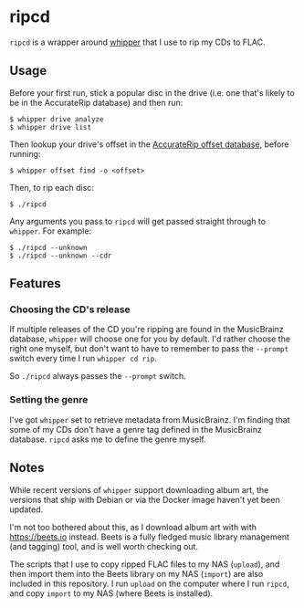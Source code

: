 ripcd
=====

`ripcd` is a wrapper around [whipper] that I use to rip my CDs to FLAC.

[whipper]: https://github.com/whipper-team/whipper

Usage
-----

Before your first run, stick a popular disc in the drive (i.e. one that's likely to be in the AccurateRip database) and then run:

    $ whipper drive analyze
    $ whipper drive list

Then lookup your drive's offset in the [AccurateRip offset database], before running:

    $ whipper offset find -o <offset>

Then, to rip each disc:

    $ ./ripcd

Any arguments you pass to `ripcd` will get passed straight through to `whipper`. For example:

    $ ./ripcd --unknown
    $ ./ripcd --unknown --cdr

[AccurateRip offset database]: http://www.accuraterip.com/driveoffsets.htm

Features
--------

### Choosing the CD's release

If multiple releases of the CD you're ripping are found in the MusicBrainz database, `whipper` will choose one for you by default. I'd rather choose the right one myself, but don't want to have to remember to pass the `--prompt` switch every time I run `whipper cd rip`.

So `./ripcd` always passes the `--prompt` switch.

### Setting the genre

I've got `whipper` set to retrieve metadata from MusicBrainz. I'm finding that some of my CDs don't have a genre tag defined in the MusicBrainz database. `ripcd` asks me to define the genre myself.

Notes
-----

While recent versions of `whipper` support downloading album art, the versions that ship with Debian or via the Docker image haven't yet been updated.

I'm not too bothered about this, as I download album art with with https://beets.io instead. Beets is a fully fledged music library management (and tagging) tool, and is well worth checking out.

The scripts that I use to copy ripped FLAC files to my NAS (`upload`), and then import them into the Beets library on my NAS (`import`) are also included in this repository. I run `upload` on the computer where I run `ripcd`, and copy `import` to my NAS (where Beets is installed).

